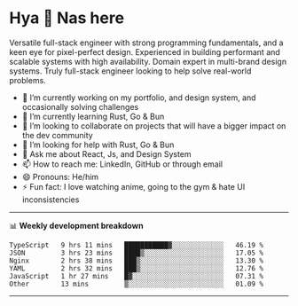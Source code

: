 # Hya 👋 Nas here

Versatile full-stack engineer with strong programming fundamentals, and a keen eye for pixel-perfect design. Experienced in building performant and scalable systems with high availability. Domain expert in multi-brand design systems. Truly full-stack engineer looking to help solve real-world problems.

- 🔭 I’m currently working on my portfolio, and design system, and occasionally solving challenges
- 🌱 I’m currently learning Rust, Go & Bun
- 👯 I’m looking to collaborate on projects that will have a bigger impact on the dev community
- 🤔 I’m looking for help with Rust, Go & Bun
- 💬 Ask me about React, Js, and Design System
- 📫 How to reach me: LinkedIn, GitHub or through email
- 😄 Pronouns: He/him
- ⚡ Fun fact: I love watching anime, going to the gym & hate UI inconsistencies

-------
📊 **Weekly development breakdown**
<!--START_SECTION:waka-->

```text
TypeScript   9 hrs 11 mins   ███████████▓░░░░░░░░░░░░░   46.19 %
JSON         3 hrs 23 mins   ████▒░░░░░░░░░░░░░░░░░░░░   17.05 %
Nginx        2 hrs 38 mins   ███▒░░░░░░░░░░░░░░░░░░░░░   13.30 %
YAML         2 hrs 32 mins   ███▒░░░░░░░░░░░░░░░░░░░░░   12.76 %
JavaScript   1 hr 27 mins    █▓░░░░░░░░░░░░░░░░░░░░░░░   07.31 %
Other        13 mins         ▒░░░░░░░░░░░░░░░░░░░░░░░░   01.09 %
```

<!--END_SECTION:waka-->
-------
